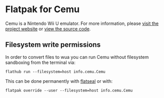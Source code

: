 # Flatpak for Cemu

Cemu is a Nintendo Wii U emulator. For more information, please [visit the project website](https://cemu.info/) or [view the source code](https://github.com/cemu-project/Cemu/).

## Filesystem write permissions

In order to convert files to wua you can run Cemu without filesystem sandboxing from the terminal via:

```
flathub run --filesystem=host info.cemu.Cemu
```

This can be done permanently with [flatseal](https://flathub.org/apps/details/com.github.tchx84.Flatseal) or with:
```
flatpak override --user --filesystem=host info.cemu.Cemu
```
